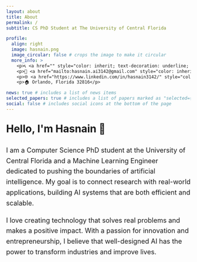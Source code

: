 ```yaml
---
layout: about
title: About
permalink: /
subtitle: CS PhD Student at The University of Central Florida

profile:
  align: right
  image: hasnain.png
  image_circular: false # crops the image to make it circular
  more_info: >
    <p>📞 <a href="" style="color: inherit; text-decoration: underline; underline">+1 (650) 450 9586</a> </p>
    <p>📧 <a href="mailto:hasnain.ai3142@gmail.com" style="color: inherit; text-decoration: underline; underline">hasnain.ai3142@gmail.com</a> </p>
    <p>🌐 <a href="https://www.linkedin.com/in/hasnain3142/" style="color: inherit; text-decoration: underline; underline">LinkedIn: hasnain3142/</a> </p>
    <p>🏠 Orlando, Florida 32816</p>

news: true # includes a list of news items
selected_papers: true # includes a list of papers marked as "selected={true}"
social: false # includes social icons at the bottom of the page
---
```


<div style="display: none;">
    <a href="https://clustrmaps.com/site/1c26o" title="Visit tracker">
        <img src="//www.clustrmaps.com/map_v2.png?d=3Rb5bVTw6aBTKI5pAmtwvRaN0XG-R6NP4R82SEqcWt4&cl=ffffff" 
             alt="Visitor Map" />
    </a>
</div>

<p style="font-size: 28px; font-weight: bold;">Hello, I'm <b>Hasnain</b> 👋</p>

<p style="font-size: 18px; line-height: 1.6;">I am a Computer Science PhD student at the University of Central Florida and a Machine Learning Engineer dedicated to pushing the boundaries of artificial intelligence. My goal is to connect research with real-world applications, building AI systems that are both efficient and scalable.
</p>

<p style="font-size: 18px; line-height: 1.6;">
    I love creating technology that solves real problems and makes a positive impact.  With a passion for innovation and entrepreneurship, I believe that well-designed AI has the power to transform industries and improve lives.
</p>